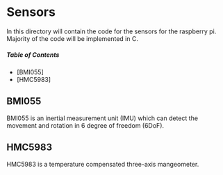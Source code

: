 # Sensors

In this directory will contain the code for the sensors for the raspberry pi. Majority of the code will be implemented in C.


##### Table of Contents
- [BMI055]
- [HMC5983]


## BMI055 

BMI055 is an inertial measurement unit (IMU) which can detect the movement and rotation in 6 degree of freedom (6DoF). 

## HMC5983

HMC5983 is a temperature compensated three-axis mangeometer. 
